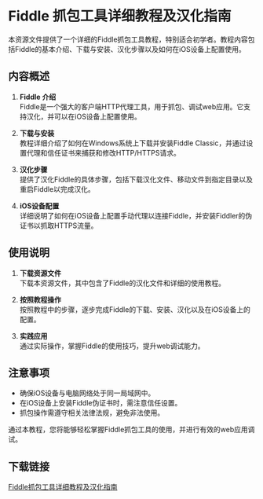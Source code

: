 # Fiddle 抓包工具详细教程及汉化指南

本资源文件提供了一个详细的Fiddle抓包工具教程，特别适合初学者。教程内容包括Fiddle的基本介绍、下载与安装、汉化步骤以及如何在iOS设备上配置使用。

## 内容概述

1. **Fiddle 介绍**  
   Fiddle是一个强大的客户端HTTP代理工具，用于抓包、调试web应用。它支持汉化，并可以在iOS设备上配置使用。

2. **下载与安装**  
   教程详细介绍了如何在Windows系统上下载并安装Fiddle Classic，并通过设置代理和信任证书来捕获和修改HTTP/HTTPS请求。

3. **汉化步骤**  
   提供了汉化Fiddle的具体步骤，包括下载汉化文件、移动文件到指定目录以及重启Fiddle以完成汉化。

4. **iOS设备配置**  
   详细说明了如何在iOS设备上配置手动代理以连接Fiddle，并安装Fiddler的伪证书以抓取HTTPS流量。

## 使用说明

1. **下载资源文件**  
   下载本资源文件，其中包含了Fiddle的汉化文件和详细的使用教程。

2. **按照教程操作**  
   按照教程中的步骤，逐步完成Fiddle的下载、安装、汉化以及在iOS设备上的配置。

3. **实践应用**  
   通过实际操作，掌握Fiddle的使用技巧，提升web调试能力。

## 注意事项

- 确保iOS设备与电脑网络处于同一局域网中。
- 在iOS设备上安装Fiddle伪证书时，需注意信任设置。
- 抓包操作需遵守相关法律法规，避免非法使用。

通过本教程，您将能够轻松掌握Fiddle抓包工具的使用，并进行有效的web应用调试。

## 下载链接

[Fiddle抓包工具详细教程及汉化指南](https://pan.quark.cn/s/caa63bdb1404)